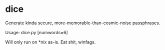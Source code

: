 # dice

Generate kinda secure, more-memorable-than-cosmic-noise passphrases.

Usage: dice.py [numwords=6]

Will only run on \*nix as-is. Eat shit, winfags.
